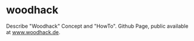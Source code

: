# woodhack

Describe "Woodhack" Concept and "HowTo".
Github Page, public available at www.woodhack.de.
